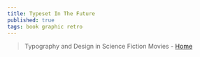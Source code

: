 ```yaml
---
title: Typeset In The Future
published: true
tags: book graphic retro
---
```

> Typography and Design in Science Fiction Movies - [Home](https://typesetinthefuture.com/)
